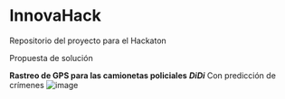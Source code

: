 # InnovaHack
Repositorio del proyecto para el Hackaton

Propuesta de solución

**Rastreo de GPS para las camionetas policiales**
***DiDi***
Con predicción de crímenes 
![image](https://user-images.githubusercontent.com/86864682/127743010-4abfb2cb-2f4f-4d2e-9af0-b55c41a2e1b0.png)
